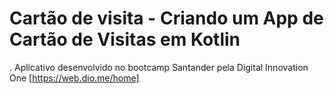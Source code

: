 # Cartão de visita - Criando um App de Cartão de Visitas em Kotlin

  . Aplicativo desenvolvido no bootcamp Santander pela Digital Innovation One [https://web.dio.me/home]
